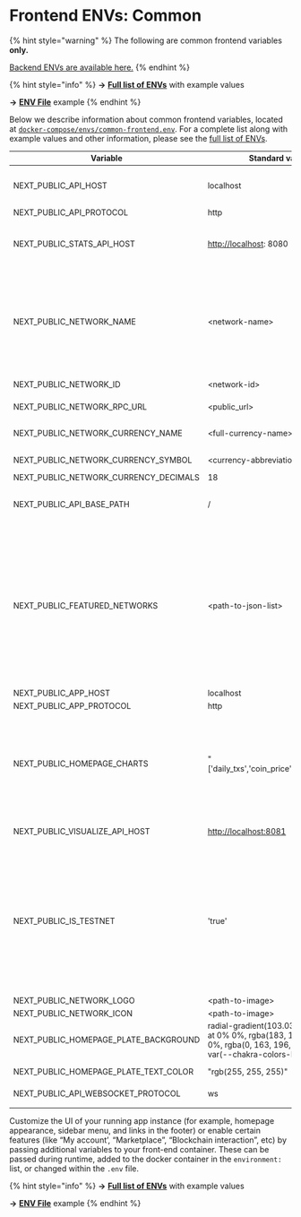 # Frontend ENVs: Common



{% hint style="warning" %}
The following are common frontend variables **only.**&#x20;

[Backend ENVs are available here.](../)
{% endhint %}

{% hint style="info" %}
**->** [**Full list of ENVs**](https://github.com/blockscout/frontend/blob/main/docs/ENVS.md) with example values

**->** [**ENV File**](https://github.com/blockscout/frontend/blob/main/configs/envs/.env.eth) example
{% endhint %}

Below we describe information about common frontend variables, located at [`docker-compose/envs/common-frontend.env`](https://github.com/blockscout/blockscout/blob/master/docker-compose/envs/common-frontend.env). For a complete list along with example values and other information, please see the [full list of ENVs](https://github.com/blockscout/frontend/blob/main/docs/ENVS.md).

<table><thead><tr><th width="269.6666666666667">Variable</th><th width="103">Standard value</th><th>Info</th></tr></thead><tbody><tr><td>NEXT_PUBLIC_API_HOST</td><td>localhost</td><td>Host of the API backend. If you proxy the frontend and backend to the same url in the <code>.conf</code> file  you do not need to specify a port.</td></tr><tr><td>NEXT_PUBLIC_API_PROTOCOL</td><td>http</td><td>If you have ssl configured use <code>https</code>.</td></tr><tr><td>NEXT_PUBLIC_STATS_API_HOST</td><td><a href="http://localhost">http://localhost</a>: 8080</td><td><strong>Use the url</strong>  (not just the host) with the port where the stats service is running. This enables the stats menu item in the UI. If a value is not provided, the stats menu item does not appear.</td></tr><tr><td>NEXT_PUBLIC_NETWORK_NAME</td><td>&#x3C;network-name></td><td>String which shows the name of the network in the explorer.<br><img src="../../../.gitbook/assets/network-name.png" alt=""></td></tr><tr><td>NEXT_PUBLIC_NETWORK_ID</td><td>&#x3C;network-id></td><td>Needed to allow interactions with smart contracts -this is the standard chain ID. </td></tr><tr><td>NEXT_PUBLIC_NETWORK_RPC_URL</td><td>&#x3C;public_url></td><td>Also needed for smart contract interactions.</td></tr><tr><td>NEXT_PUBLIC_NETWORK_CURRENCY_NAME</td><td>&#x3C;full-currency-name> <em>ie Ether</em></td><td>Not used in UI, but is used when user adds the network to his wallet, e.g Metamask. <a href="https://docs.metamask.io/wallet/reference/rpc-api/#wallet_addethereumchain">More info</a>.</td></tr><tr><td>NEXT_PUBLIC_NETWORK_CURRENCY_SYMBOL</td><td>&#x3C;currency-abbreviation> <em>ie. ETH</em></td><td>Used in the UI to display the native currency name.</td></tr><tr><td>NEXT_PUBLIC_NETWORK_CURRENCY_DECIMALS</td><td>18</td><td>Currency decimals, 18 is standard.</td></tr><tr><td>NEXT_PUBLIC_API_BASE_PATH</td><td>/</td><td>Will usually remain as the base value. This can be changed to forward to a different path if running the old and new UI simultaneously.</td></tr><tr><td>NEXT_PUBLIC_FEATURED_NETWORKS</td><td>&#x3C;path-to-json-list></td><td><img src="../../../.gitbook/assets/network-menu.png" alt="">JSON list which populates this menu item</td></tr><tr><td>NEXT_PUBLIC_APP_HOST</td><td>localhost</td><td>Frontend UI host</td></tr><tr><td>NEXT_PUBLIC_APP_PROTOCOL</td><td>http</td><td>Frontend protocol</td></tr><tr><td>NEXT_PUBLIC_HOMEPAGE_CHARTS</td><td>"['daily_txs','coin_price','market_cap']"</td><td>Manages charts to display on homepage. Default is <code>daily_txs</code> only.<br><img src="../../../.gitbook/assets/home-menu.png" alt=""></td></tr><tr><td>NEXT_PUBLIC_VISUALIZE_API_HOST</td><td><a href="http://localhost:8081">http://localhost:8081</a></td><td>Enables visualizer microservice. Chains can also use the Blockscout visualizer at <a href="https://visualizer.services.blockscout.com">https://visualizer.services.blockscout.com</a></td></tr><tr><td>NEXT_PUBLIC_IS_TESTNET</td><td>'true'</td><td>Sets <mark style="color:red;">testnet</mark> text if network is a testnet.<br><img src="../../../.gitbook/assets/testnet.png" alt=""></td></tr><tr><td>NEXT_PUBLIC_NETWORK_LOGO</td><td>&#x3C;path-to-image></td><td>Chain logo in <code>.svg</code> or <code>.png</code></td></tr><tr><td>NEXT_PUBLIC_NETWORK_ICON</td><td>&#x3C;path-to-image></td><td>Favicon in <code>.svg</code> or <code>.png</code></td></tr><tr><td>NEXT_PUBLIC_HOMEPAGE_PLATE_BACKGROUND</td><td>radial-gradient(103.03% 103.03% at 0% 0%, rgba(183, 148, 244, 0.8) 0%, rgba(0, 163, 196, 0.8) 100%), var(--chakra-colors-blue-400)</td><td>Background color for the homepage searchbar area. More info is available in the <a href="https://github.com/blockscout/frontend/blob/main/docs/ENVS.md">ENVs full documentation</a>. </td></tr><tr><td>NEXT_PUBLIC_HOMEPAGE_PLATE_TEXT_COLOR</td><td>"rgb(255, 255, 255)"</td><td>Color of text in the homepage background area.</td></tr><tr><td>NEXT_PUBLIC_API_WEBSOCKET_PROTOCOL</td><td>ws</td><td>set secure or non-secure websocket protocol.</td></tr><tr><td></td><td></td><td></td></tr></tbody></table>

Customize the UI of your running app instance (for example, homepage appearance, sidebar menu, and links in the footer) or enable certain features (like “My account’, “Marketplace”, “Blockchain interaction”, etc) by passing additional variables to your front-end container.  These can be passed during runtime, added to the docker container in the `environment:` list,  or changed within the `.env` file.

{% hint style="info" %}
**->** [**Full list of ENVs**](https://github.com/blockscout/frontend/blob/main/docs/ENVS.md) with example values

**->** [**ENV File**](https://github.com/blockscout/frontend/blob/main/configs/envs/.env.eth) example
{% endhint %}

